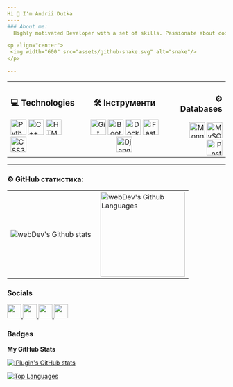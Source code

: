 ```yaml
---
Hi 👋 I'm Andrii Dutka
----
### About me:
  Highly motivated Developer with a set of skills. Passionate about coding and professional development. Quick learner, having analytical thinking and problem-solving skills. Responsible, proactive, reliable, goal-oriented and adaptive team player

<p align="center">
 <img width="600" src="assets/github-snake.svg" alt="snake"/>
</p>

---
```






<table>
  <tr>
    <td align="left">
      <h3>    💻 Technologies    </h3>
      <img src="https://raw.githubusercontent.com/danielcranney/readme-generator/main/public/icons/skills/python-colored.svg" width="36" height="36" alt="Python" />
      <img src="https://raw.githubusercontent.com/danielcranney/readme-generator/main/public/icons/skills/cplusplus-colored.svg" width="36" height="36" alt="C++" />
      <img src="https://raw.githubusercontent.com/danielcranney/readme-generator/main/public/icons/skills/html5-colored.svg" width="36" height="36" alt="HTML5" />
      <img src="https://raw.githubusercontent.com/danielcranney/readme-generator/main/public/icons/skills/css3-colored.svg" width="36" height="36" alt="CSS3" />
    </td>
    <td align="center">
      <h3>    🛠 Інструменти    </h3>
      <img src="https://raw.githubusercontent.com/danielcranney/readme-generator/main/public/icons/skills/git-colored.svg" width="36" height="36" alt="Git" />
      <img src="https://raw.githubusercontent.com/danielcranney/readme-generator/main/public/icons/skills/bootstrap-colored.svg" width="36" height="36" alt="Bootstrap" />
      <img src="https://raw.githubusercontent.com/danielcranney/readme-generator/main/public/icons/skills/docker-colored.svg" width="36" height="36" alt="Docker" />
      <img src="https://raw.githubusercontent.com/danielcranney/readme-generator/main/public/icons/skills/fastapi-colored.svg" width="36" height="36" alt="Fast API" />
      <img src="https://raw.githubusercontent.com/danielcranney/readme-generator/main/public/icons/skills/django-colored.svg" width="36" height="36" alt="Django" />
    </td>
    <td align="right">
      <h3>    ⚙️ Databases    </h3>
      <img src="https://raw.githubusercontent.com/danielcranney/readme-generator/main/public/icons/skills/mongodb-colored.svg" width="36" height="36" alt="MongoDB" />
      <img src="https://raw.githubusercontent.com/danielcranney/readme-generator/main/public/icons/skills/mysql-colored.svg" width="36" height="36" alt="MySQL" />
      <img src="https://raw.githubusercontent.com/danielcranney/readme-generator/main/public/icons/skills/postgresql-colored.svg" width="36" height="36" alt="PostgreSQL" /> 
    </td>
  </tr>
</table>

---


### ⚙️ GitHub статистика:

<table>
  <tr>
    <td>
      <img align="left" src="http://github-readme-streak-stats.herokuapp.com?user=FilimonovAlexey&theme=dark&background=000000" alt="webDev's Github stats" />
    </td>
    <td>
      <img height="195px" align="right" alt="webDev's Github Languages" src="https://github-readme-stats-sigma-five.vercel.app/api/top-langs/?username=FilimonovAlexey&layout=compact&theme=vision-friendly-dark" />
    </td>
  </tr>
</table>

### Socials

<p align="left"> <a href="https://discord.com/users/iplugin" target="_blank" rel="noreferrer"> <picture> <source media="(prefers-color-scheme: dark)" srcset="undefined" /> <source media="(prefers-color-scheme: light)" srcset="https://raw.githubusercontent.com/danielcranney/readme-generator/main/public/icons/socials/discord.svg" /> <img src="https://raw.githubusercontent.com/danielcranney/readme-generator/main/public/icons/socials/discord.svg" width="32" height="32" /> </picture> </a> <a href="https://www.github.com/iPlugin" target="_blank" rel="noreferrer"> <picture> <source media="(prefers-color-scheme: dark)" srcset="https://raw.githubusercontent.com/danielcranney/readme-generator/main/public/icons/socials/github-dark.svg" /> <source media="(prefers-color-scheme: light)" srcset="https://raw.githubusercontent.com/danielcranney/readme-generator/main/public/icons/socials/github.svg" /> <img src="https://raw.githubusercontent.com/danielcranney/readme-generator/main/public/icons/socials/github.svg" width="32" height="32" /> </picture> </a> <a href="http://www.instagram.com/_andreychuk_" target="_blank" rel="noreferrer"> <picture> <source media="(prefers-color-scheme: dark)" srcset="undefined" /> <source media="(prefers-color-scheme: light)" srcset="https://raw.githubusercontent.com/danielcranney/readme-generator/main/public/icons/socials/instagram.svg" /> <img src="https://raw.githubusercontent.com/danielcranney/readme-generator/main/public/icons/socials/instagram.svg" width="32" height="32" /> </picture> </a> <a href="https://www.linkedin.com/in/andriy-dutka-b2a63a280/" target="_blank" rel="noreferrer"> <picture> <source media="(prefers-color-scheme: dark)" srcset="https://raw.githubusercontent.com/danielcranney/readme-generator/main/public/icons/socials/linkedin-dark.svg" /> <source media="(prefers-color-scheme: light)" srcset="https://raw.githubusercontent.com/danielcranney/readme-generator/main/public/icons/socials/linkedin.svg" /> <img src="https://raw.githubusercontent.com/danielcranney/readme-generator/main/public/icons/socials/linkedin.svg" width="32" height="32" /> </picture> </a></p>

### Badges

<b>My GitHub Stats</b>

<a href="http://www.github.com/iPlugin"><img src="https://github-readme-stats.vercel.app/api?username=iPlugin&show_icons=true&hide=&count_private=true&title_color=0891b2&text_color=ffffff&icon_color=0891b2&bg_color=1c1917&hide_border=true&show_icons=true" alt="iPlugin's GitHub stats" /></a>

<a href="https://github.com/iPlugin" align="left"><img src="https://github-readme-stats.vercel.app/api/top-langs/?username=iPlugin&langs_count=10&title_color=0891b2&text_color=ffffff&icon_color=0891b2&bg_color=1c1917&hide_border=true&locale=en&custom_title=Top%20%Languages" alt="Top Languages" /></a>
